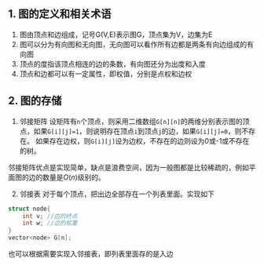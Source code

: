 ## 1. 图的定义和相关术语
1. 图由顶点和边组成，记号G(V,E)表示图G，顶点集为V，边集为E
2. 图可以分为有向图和无向图，无向图可以看作所有边都是两条有向边组成的有向图
3. 顶点的度指该顶点相连的边的条数，有向图还分为出度和入度
4. 顶点和边都可以有一定属性，即权值，分别是点权和边权

## 2. 图的存储
1. 邻接矩阵
设矩阵有`n`个顶点，则采用二维数组`G[n][n]`的两维分别表示图的顶点，如果`G[i][j]=1`，则说明存在顶点`i`到顶点`j`的边，如果`G[i][j]=0`，则不存在。
如果存在边权，则`G[i][j]`设为边权，不存在的边则设为0或-1或不存在的树。

邻接矩阵优点是实现简单，缺点是浪费空间，因为一般图都是比较稀疏的，例如平面图的边的数量是$O(n)$级别的。

2. 邻接表
对于每个顶点，把出边全部存在一个列表里面。实现如下
```c++
struct node{
    int v; //边的终点
    int w; //边的权重
}
vector<node> G[n];
```
也可以根据需要实现入邻接表，即列表里面存的是入边